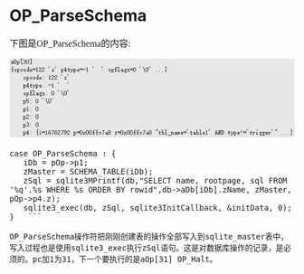 # OP_ParseSchema  
<font face="微软雅黑" size="3px">

下图是OP_ParseSchema的内容:

 ![]( 4-5-34.jpg)
 ```
case OP_ParseSchema : {
	iDb = pOp->p1;
	zMaster = SCHEMA_TABLE(iDb);
	zSql = sqlite3MPrintf(db,"SELECT name, rootpage, sql FROM '%q'.%s WHERE %s ORDER BY rowid",db->aDb[iDb].zName, zMaster, pOp->p4.z);
	sqlite3_exec(db, zSql, sqlite3InitCallback, &initData, 0);
}	```

OP_ParseSchema操作符把刚刚创建表的操作全部写入到sqlite_master表中，写入过程也是使用sqlite3_exec执行zSql语句。这是对数据库操作的记录，是必须的。pc加1为31，下一个要执行的是aOp[31] OP_Halt。
